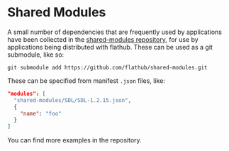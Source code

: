 # Shared Modules

A small number of dependencies that are frequently used by applications have been collected in the [shared-modules repository](https://github.com/flathub/shared-modules), for use by applications being distributed with flathub. These can be used as a git submodule, like
so:

```
git submodule add https://github.com/flathub/shared-modules.git
```

These can be specified from manifest `.json` files, like:

```json
"modules": [
  "shared-modules/SDL/SDL-1.2.15.json",
  {
    "name": "foo"
  }
]
```

You can find more examples in the repository.
